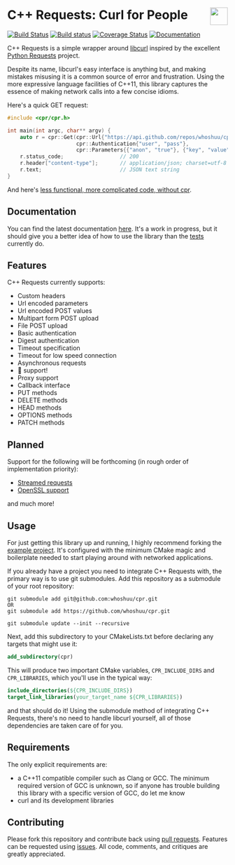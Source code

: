 # C++ Requests: Curl for People <img align="right" height="40" src="http://i.imgur.com/d9Xtyts.png">

[![Build Status](https://travis-ci.org/whoshuu/cpr.svg?branch=master)](https://travis-ci.org/whoshuu/cpr) [![Build status](https://ci.appveyor.com/api/projects/status/imalkp3a6hblpj5y/branch/master?svg=true)](https://ci.appveyor.com/project/whoshuu/cpr/branch/master) [![Coverage Status](https://coveralls.io/repos/whoshuu/cpr/badge.svg?branch=master&service=github)](https://coveralls.io/github/whoshuu/cpr) [![Documentation](https://img.shields.io/badge/documentation-master-brightgreen.svg)](https://whoshuu.github.io/cpr/)

C++ Requests is a simple wrapper around [libcurl](http://curl.haxx.se/libcurl) inspired by the excellent [Python Requests](https://github.com/kennethreitz/requests) project.

Despite its name, libcurl's easy interface is anything but, and making mistakes misusing it is a common source of error and frustration. Using the more expressive language facilities of C++11, this library captures the essence of making network calls into a few concise idioms.

Here's a quick GET request:

```c++
#include <cpr/cpr.h>

int main(int argc, char** argv) {
    auto r = cpr::Get(cpr::Url{"https://api.github.com/repos/whoshuu/cpr/contributors"},
                      cpr::Authentication{"user", "pass"},
                      cpr::Parameters{{"anon", "true"}, {"key", "value"}});
    r.status_code;                  // 200
    r.header["content-type"];       // application/json; charset=utf-8
    r.text;                         // JSON text string
}
```

And here's [less functional, more complicated code, without cpr](https://gist.github.com/whoshuu/2dc858b8730079602044).

## Documentation

You can find the latest documentation [here](https://whoshuu.github.io/cpr). It's a work in progress, but it should give you a better idea of how to use the library than the [tests](https://github.com/whoshuu/cpr/tree/master/test) currently do.

## Features

C++ Requests currently supports:

* Custom headers
* Url encoded parameters
* Url encoded POST values
* Multipart form POST upload
* File POST upload
* Basic authentication
* Digest authentication
* Timeout specification
* Timeout for low speed connection
* Asynchronous requests
* :cookie: support!
* Proxy support
* Callback interface
* PUT methods
* DELETE methods
* HEAD methods
* OPTIONS methods
* PATCH methods

## Planned

Support for the following will be forthcoming (in rough order of implementation priority):

* [Streamed requests](https://github.com/whoshuu/cpr/issues/25)
* [OpenSSL support](https://github.com/whoshuu/cpr/issues/31)

and much more!

## Usage

For just getting this library up and running, I highly recommend forking the [example project](https://github.com/whoshuu/cpr-example). It's configured with the minimum CMake magic and boilerplate needed to start playing around with networked applications.

If you already have a project you need to integrate C++ Requests with, the primary way is to use git submodules. Add this repository as a submodule of your root repository:

```shell
git submodule add git@github.com:whoshuu/cpr.git
OR 
git submodule add https://github.com/whoshuu/cpr.git

git submodule update --init --recursive
```

Next, add this subdirectory to your CMakeLists.txt before declaring any targets that might use it:

```cmake
add_subdirectory(cpr)
```

This will produce two important CMake variables, `CPR_INCLUDE_DIRS` and `CPR_LIBRARIES`, which you'll use in the typical way:

```cmake
include_directories(${CPR_INCLUDE_DIRS})
target_link_libraries(your_target_name ${CPR_LIBRARIES})
```

and that should do it! Using the submodule method of integrating C++ Requests, there's no need to handle libcurl yourself, all of those dependencies are taken care of for you.

## Requirements

The only explicit requirements are:

* a C++11 compatible compiler such as Clang or GCC. The minimum required version of GCC is unknown, so if anyone has trouble building this library with a specific version of GCC, do let me know
* curl and its development libraries

## Contributing

Please fork this repository and contribute back using [pull requests](https://github.com/whoshuu/cpr/pulls). Features can be requested using [issues](https://github.com/whoshuu/cpr/issues). All code, comments, and critiques are greatly appreciated.
